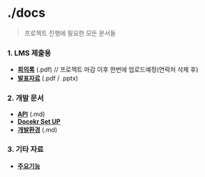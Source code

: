 # ./docs
> 프로젝트 진행에 필요한 모든 문서들


### 1. LMS 제출용
- [**회의록**](https://github.com/SSU-ServerProgramming/Job_Q-A/tree/main/docs/common/minutes) (.pdf) // 프로젝트 마감 이후 한번에 업로드예정(연락처 삭제 후)
- [**발표자료**](https://github.com/SSU-ServerProgramming/Job_Q-A/tree/main/docs/common) (.pdf / .pptx)

### 2. 개발 문서
- [**API**](https://github.com/SSU-ServerProgramming/Job_Q-A/blob/main/docs/backend/API.md) (.md)
- [**Docekr Set UP**]()
- [**개발환경**](https://github.com/SSU-ServerProgramming/Job_Q-A/blob/main/docs/development/setup.md) (.md)

### 3. 기타 자료
- [**주요기능**](https://sudden-fiber-d99.notion.site/1c3bd606717780528fe8cf0b9df2a5db)
